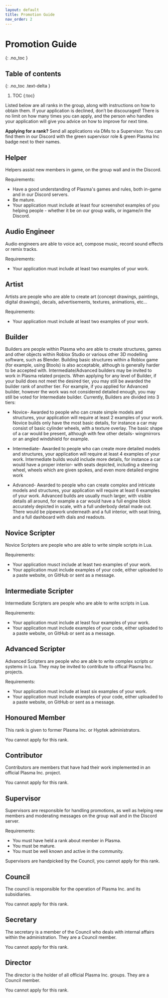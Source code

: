 ```yaml
---
layout: default
title: Promotion Guide
nav_order: 2
---
```


# Promotion Guide
{: .no_toc }

## Table of contents
{: .no_toc .text-delta }

1. TOC
{:toc}

Listed below are all ranks in the group, along with instructions on how to obtain them. If your application is declined, don’t be discouraged! There is no limit on how many times you can apply, and the person who handles your application will give you advice on how to improve for next time.

**Applying for a rank?**
Send all applications via DMs to a Supervisor. You can find them in our Discord with the green supervisor role & green Plasma Inc badge next to their names.

## Helper
Helpers assist new members in game, on the group wall and in the Discord.

Requirements:
- Have a good understanding of Plasma's games and rules, both in-game and in our Discord servers.
- Be mature.
- Your application must include at least four screenshot examples of you helping people - whether it be on our group walls, or ingame/in the Discord.

## Audio Engineer
Audio engineers are able to voice act, compose music, record sound effects or remix tracks.

Requirements:
- Your application must include at least two examples of your work.

## Artist
Artists are people who are able to create art (concept drawings, paintings, digital drawings), decals, advertisements, textures, animations, etc...

Requirements:
- Your application must include at least two examples of your work.


## Builder
Builders are people within Plasma who are able to create structures, games and other objects within Roblox Studio or various other 3D modelling software, such as Blender. Building basic structures within a Roblox game (for example, using Btools) is also acceptable, although is generally harder to be accepted with. Intermediate/Advanced builders may be invited to work in Plasma related projects. When applying for any level of Builder, if your build does not meet the desired tier, you may still be awarded the builder rank of another tier. For example, if you applied for Advanced builder, however the work was not considered detailed enough, you may still be voted for Intermediate builder. Currently, Builders are divided into 3 tiers:

- Novice- Awarded to people who can create simple models and structures, your application will require at least 2 examples of your work. Novice builds only have the most basic details, for instance a car may consist of basic cylinder wheels, with a texture overlay. The basic shape of a car would be present, although with few other details- wingmirrors or an angled windshield for example.

- Intermediate- Awarded to people who can create more detailed models and structures, your application will require at least 4 examples of your work. Intermediate builds would include more details, for instance a car would have a proper interior- with seats depicted, including a steering wheel, wheels which are given spokes, and even more detailed engine work

-	Advanced- Awarded to people who can create complex and intricate models and structures, your application will require at least 6 examples of your work. Advanced builds are usually much larger, with visible details all around, for example a car would have a full engine block accurately depicted in scale, with a full underbody detail made out. There would be pipework underneath and a full interior, with seat lining, and a full dashboard with dials and readouts.


## Novice Scripter
Novice Scripters are people who are able to write simple scripts in Lua.

Requirements:
- Your application musct include at least two examples of your work.
- Your application must include examples of your code, either uploaded to a paste website, on GitHub or sent as a message.

## Intermediate Scripter
Intermediate Scripters are people who are able to write scripts in Lua.

Requirements:
- Your application must include at least four examples of your work.
- Your application must include examples of your code, either uploaded to a paste website, on GitHub or sent as a message.

## Advanced Scripter
Advanced Scripters are people who are able to write complex scripts or systems in Lua. They may be invited to contribute to offical Plasma Inc. projects.

Requirements:
- Your application must include at least six examples of your work.
- Your application must include examples of your code, either uploaded to a paste website, on GitHub or sent as a message.

## Honoured Member
This rank is given to former Plasma Inc. or Hyptek administrators.

You cannot apply for this rank.

## Contributor
Contributors are members that have had their work implemented in an official Plasma Inc. project.

You cannot apply for this rank.

## Supervisor
Supervisors are responsible for handling promotions, as well as helping new members and moderating messages on the group wall and in the Discord server.

Requirements:
- You must have held a rank about member in Plasma.
- You must be mature.
- You must be well known and active in the community.

Supervisors are handpicked by the Council, you cannot apply for this rank.

## Council
The council is responsible for the operation of Plasma Inc. and its subsidiaries.

You cannot apply for this rank.

## Secretary
The secretary is a member of the Council who deals with internal affairs within the administration. They are a Council member.

You cannot apply for this rank.

## Director
The director is the holder of all official Plasma Inc. groups. They are a Council member.

You cannot apply for this rank.
